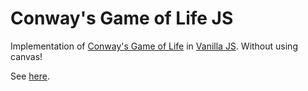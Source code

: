 # Conway's Game of Life JS

Implementation of [Conway's Game of Life](https://en.wikipedia.org/wiki/Conway%27s_Game_of_Life) in [Vanilla JS](http://vanilla-js.com/). Without using canvas!

See [here](http://fgonzalvez.github.io/conways-game-of-life-js/).
